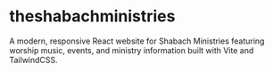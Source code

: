 # theshabachministries
A modern, responsive React website for Shabach Ministries featuring worship music, events, and ministry information built with Vite and TailwindCSS.
